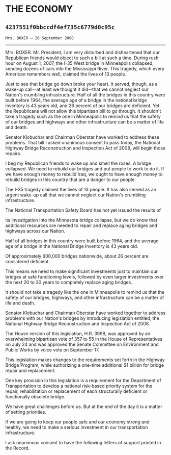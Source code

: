 # THE ECONOMY
## `4237551f0bbccdf4ef735c6779d0c95c`
`Mrs. BOXER — 26 September 2008`

---


Mrs. BOXER. Mr. President, I am very disturbed and disheartened that 
our Republican friends would object to such a bill at such a time. 
During rush hour on August 1, 2007, the I-35 West bridge in Minneapolis 
collapsed, sending dozens of cars into the Mississippi River. This 
tragedy, which every American remembers well, claimed the lives of 13 
people.

Just to see that bridge go down broke your heart. It served, though, 
as a wake-up call--at least we thought it did--that we cannot neglect 
our Nation's crumbling infrastructure. Half of all the bridges in this 
country were built before 1964, the average age of a bridge in the 
national bridge inventory is 43 years old, and 26 percent of our 
bridges are deficient. Yet the Republicans will not allow this 
bipartisan bill to go through. It shouldn't take a tragedy such as the 
one in Minneapolis to remind us that the safety of our bridges and 
highways and other infrastructure can be a matter of life and death.

Senator Klobuchar and Chairman Oberstar have worked to address these 
problems. That bill I asked unanimous consent to pass today, the 
National Highway Bridge Reconstruction and Inspection Act of 2008, will 
begin those repairs.

I beg my Republican friends to wake up and smell the roses. A bridge 
collapsed. We need to rebuild our bridges and put people to work to do 
it. If we have enough money to rebuild Iraq, we ought to have enough 
money to rebuild bridges in this country that are a danger to our 
people.

The I-35 tragedy claimed the lives of 13 people. It has also served 
as an urgent wake-up call that we cannot neglect our Nation's crumbling 
infrastructure.

The National Transportation Safety Board has not yet issued the 
results of


its investigation into the Minnesota bridge collapse, but we do know 
that additional resources are needed to repair and replace aging 
bridges and highways across our Nation.

Half of all bridges in this country were built before 1964, and the 
average age of a bridge in the National Bridge Inventory is 43 years 
old.

Of approximately 600,000 bridges nationwide, about 26 percent are 
considered deficient.

This means we need to make significant investments just to maintain 
our bridges at safe functioning levels, followed by even larger 
investments over the next 20 to 30 years to completely replace aging 
bridges.

It should not take a tragedy like the one in Minneapolis to remind us 
that the safety of our bridges, highways, and other infrastructure can 
be a matter of life and death.

Senator Klobuchar and Chairman Oberstar have worked together to 
address problems with our Nation's bridges by introducing legislation 
entitled, the National Highway Bridge Reconstruction and Inspection Act 
of 2008.

The House version of this legislation, H.R. 3999, was approved by an 
overwhelming bipartisan vote of 357 to 55 in the House of 
Representatives on July 24 and was approved the Senate Committee on 
Environment and Public Works by voice vote on September 17.

This legislation makes changes to the requirements set forth in the 
Highway Bridge Program, while authorizing a one-time additional $1 
billion for bridge repair and replacement.

One key provision in this legislation is a requirement for the 
Department of Transportation to develop a national risk-based priority 
system for the repair, rehabilitation or replacement of each 
structurally deficient or functionally obsolete bridge.

We have great challenges before us. But at the end of the day it is a 
matter of setting priorities.

If we are going to keep our people safe and our economy strong and 
healthy, we need to make a serious investment in our transportation 
infrastructure.

I ask unanimous consent to have the following letters of support 
printed in the Record.